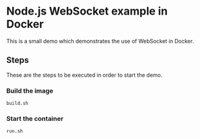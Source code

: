 # Node.js WebSocket example in Docker

This is a small demo which demonstrates the use of WebSocket in Docker.

## Steps

These are the steps to be executed in order to start the demo.

### Build the image

~~~~
build.sh
~~~~

### Start the container


~~~~
run.sh
~~~~
